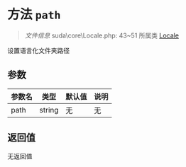 # 方法 `path`

> *文件信息* suda\core\Locale.php: 43~51
> 所属类 [Locale](../Locale.md)


设置语言化文件夹路径

## 参数


| 参数名 | 类型 | 默认值 | 说明 |
|--------|-----|-------|-------|
| path |  string | 无 | 无 |



## 返回值

无返回值
